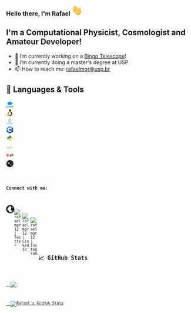 ### Hello there, I'm Rafael <img src="https://raw.githubusercontent.com/rafaelmgr12/rafaelmgr12/master/wave.gif" width="30px">

## I'm a Computational Physicist, Cosmologist and Amateur Developer!
- 🔭 I’m currently working on a [Bingo Telescope][website]!
- 🌱 I’m currently doing a master's degree at USP
- 📫 How to reach me: rafaelmgr@usp.br

## 🔧 Languages & Tools
<code><img height = "20" src=https://raw.githubusercontent.com/github/explore/80688e429a7d4ef2fca1e82350fe8e3517d3494d/topics/docker/docker.png><code>
<code><img height="20" src=https://raw.githubusercontent.com/github/explore/80688e429a7d4ef2fca1e82350fe8e3517d3494d/topics/linux/linux.png></code>
<code><img height="20" src="https://raw.githubusercontent.com/github/explore/80688e429a7d4ef2fca1e82350fe8e3517d3494d/topics/c/c.png"></code>
<code><img height="20" src="https://raw.githubusercontent.com/github/explore/80688e429a7d4ef2fca1e82350fe8e3517d3494d/topics/cpp/cpp.png"></code>
<code><img height="20" src="https://raw.githubusercontent.com/github/explore/80688e429a7d4ef2fca1e82350fe8e3517d3494d/topics/python/python.png"></code>
<code><img height="20" src="https://raw.githubusercontent.com/github/explore/80688e429a7d4ef2fca1e82350fe8e3517d3494d/topics/mysql/mysql.png"></code>
<code><img height="20" src="https://raw.githubusercontent.com/github/explore/80688e429a7d4ef2fca1e82350fe8e3517d3494d/topics/git/git.png"></code>
<code><img height="20" src="https://raw.githubusercontent.com/github/explore/80688e429a7d4ef2fca1e82350fe8e3517d3494d/topics/terminal/terminal.png"></code>


### Connect with me:

[<img align="left" alt="rafaelmgr12.com" width="22px" src="https://raw.githubusercontent.com/iconic/open-iconic/master/svg/globe.svg" />][website]
[<img align="left" alt="rafaelmgr12 | Twitter" width="22px" src="https://cdn.jsdelivr.net/npm/simple-icons@v3/icons/twitter.svg" />][twitter]
[<img align="left" alt="rafaelmgr12 | LinkedIn" width="22px" src="https://cdn.jsdelivr.net/npm/simple-icons@v3/icons/linkedin.svg" />][linkedin]
[<img align="left" alt="rafaelmgr12 | Instagram" width="22px" src="https://cdn.jsdelivr.net/npm/simple-icons@v3/icons/instagram.svg" />][instagram]

<br />

## &#x1f4c8; GitHub Stats

<a href="https://github.com/rafaelmgr12/rafaelmgr12">
  <img align="center" src="https://github-readme-stats.vercel.app/api/top-langs/?username=rafaelmgr12&hide=java,html&title_color=ffffff&text_color=c9cacc&icon_color=2bbc8a&bg_color=1d1f21" />
</a>
<a href="https://github.com/rafaelmgr12/rafaelmgr12">
  <img align="center" src="https://github-readme-stats.vercel.app/api?username=rafaelmgr12&show_icons=true&line_height=27&count_private=true&title_color=ffffff&text_color=c9cacc&icon_color=2bbc8a&bg_color=1d1f21" alt="Rafael's GitHub Stats" />
</a>

<br />


[website]: https://www.bingotelescope.org/en/
[twitter]: https://twitter.com/rafaelmgr94
[instagram]: https://instagram.com/rafaelmat02
[linkedin]: https://www.linkedin.com/in/rafael-matheus-gon%C3%A7alaves-ribeiro-5321591a4/

<br />

